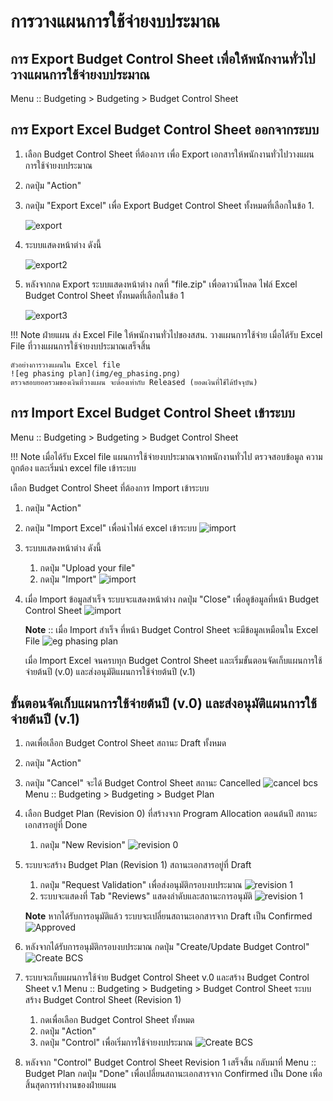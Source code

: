 # การวางแผนการใช้จ่ายงบประมาณ

## การ Export Budget Control Sheet เพื่อให้พนักงานทั่วไปวางแผนการใช้จ่ายงบประมาณ

Menu :: Budgeting > Budgeting > Budget Control Sheet

## การ Export Excel Budget Control Sheet ออกจากระบบ

1. เลือก Budget Control Sheet ที่ต้องการ เพื่อ Export เอกสารให้พนักงานทั่วไปวางแผนการใช้จ่ายงบประมาณ
2. กดปุ่ม "Action"
3. กดปุ่ม "Export Excel" เพื่อ Export Budget Control Sheet ทั้งหมดที่เลือกในข้อ 1.

    ![export](img/export_bcs.png)

4. ระบบแสดงหน้าต่าง ดังนี้

    ![export2](img/export2.png)

5. หลังจากกด Export ระบบแสดงหน้าต่าง กดที่ "file.zip" เพื่อดาวน์โหลด ไฟล์ Excel Budget Control Sheet ทั้งหมดที่เลือกในข้อ 1

    ![export3](img/export3.png)

!!! Note
    ฝ่ายแผน ส่ง Excel File ให้พนักงานทั่วไปของสสน. วางแผนการใช้จ่าย เมื่อได้รับ Excel File ที่วางแผนการใช้จ่ายงบประมาณเสร็จสิ้น
    
    ตัวอย่างการวางแผนใน Excel file
    ![eg phasing plan](img/eg_phasing.png)
    ตรวจสอบยอดรวมของเงินที่วางแผน จะต้องเท่ากับ Released (ยอดเงินที่ใช้ได้ปัจจุบัน)


## การ Import Excel Budget Control Sheet เข้าระบบ

Menu :: Budgeting > Budgeting > Budget Control Sheet

!!! Note
    เมื่อได้รับ Excel file แผนการใช้จ่ายงบประมาณจากพนักงานทั่วไป ตรวจสอบข้อมูล ความถูกต้อง และเริ่มนำ excel file เข้าระบบ

เลือก Budget Control Sheet ที่ต้องการ Import เข้าระบบ

1. กดปุ่ม "Action"
2. กดปุ่ม "Import Excel" เพื่อนำไฟล์ excel เข้าระบบ
    ![import](img/import.png)
3. ระบบแสดงหน้าต่าง ดังนี้
      1. กดปุ่ม "Upload your file"
      2. กดปุ่ม "Import"
    ![import](img/import2.png)
4. เมื่อ Import ข้อมูลสำเร็จ ระบบจะแสดงหน้าต่าง กดปุ่ม "Close" เพื่อดูข้อมูลที่หน้า Budget Control Sheet
    ![import](img/import3.png)

    **Note** :: เมื่อ Import สำเร็จ ที่หน้า Budget Control Sheet จะมีข้อมูลเหมือนใน Excel File
    ![eg phasing plan](img/done_import.png)

    เมื่อ Import Excel จนครบทุก Budget Control Sheet และเริ่มขั้นตอนจัดเก็บแผนการใช้จ่ายต้นปี (v.0) และส่งอนุมัติแผนการใช้จ่ายต้นปี (v.1)

## ขั้นตอนจัดเก็บแผนการใช้จ่ายต้นปี (v.0) และส่งอนุมัติแผนการใช้จ่ายต้นปี (v.1)

1. กดเพื่อเลือก Budget Control Sheet สถานะ Draft ทั้งหมด
2. กดปุ่ม "Action"
3. กดปุ่ม "Cancel" จะได้ Budget Control Sheet สถานะ Cancelled
    ![cancel bcs](img/cancel.png)
        Menu :: Budgeting > Budgeting > Budget Plan
4. เลือก Budget Plan (Revision 0) ที่สร้างจาก Program Allocation ตอนต้นปี สถานะเอกสารอยู่ที่ Done
      1. กดปุ่ม "New Revision" 
        ![revision 0](img/revision0.png)
5. ระบบจะสร้าง Budget Plan (Revision 1) สถานะเอกสารอยู่ที่ Draft
      1. กดปุ่ม "Request Validation" เพื่อส่งอนุมัติกรอบงบประมาณ
        ![revision 1](img/revision1.png)
      2. ระบบจะแสดงที่ Tab "Reviews" แสดงลำดับและสถานะการอนุมัติ
        ![revision 1](img/approved_revision1.png)
    
     **Note** หากได้รับการอนุมัติแล้ว ระบบจะเปลี่ยนสถานะเอกสารจาก Draft เป็น Confirmed
        ![Approved](img/approved.png)

6. หลังจากได้รับการอนุมัติกรอบงบประมาณ กดปุ่ม "Create/Update Budget Control"
    ![Create BCS](img/create_bcs_v1.png)
7. ระบบจะเก็บแผนการใช้จ่าย Budget Control Sheet v.0 และสร้าง Budget Control Sheet v.1
    Menu :: Budgeting > Budgeting > Budget Control Sheet 
    ระบบสร้าง Budget Control Sheet (Revision 1)

      1. กดเพื่อเลือก Budget Control Sheet ทั้งหมด
      2. กดปุ่ม "Action"
      3. กดปุ่ม "Control" เพื่อเริ่มการใช้จ่ายงบประมาณ
            ![Create BCS](img/control_v1.png)

8. หลังจาก "Control" Budget Control Sheet Revision 1 เสร็จสิ้น กลับมาที่ Menu :: Budget Plan
    กดปุ่ม "Done" เพื่อเปลี่ยนสถานะเอกสารจาก Confirmed เป็น Done เพื่อสิ้นสุดการทำงานของฝ่ายแผน
